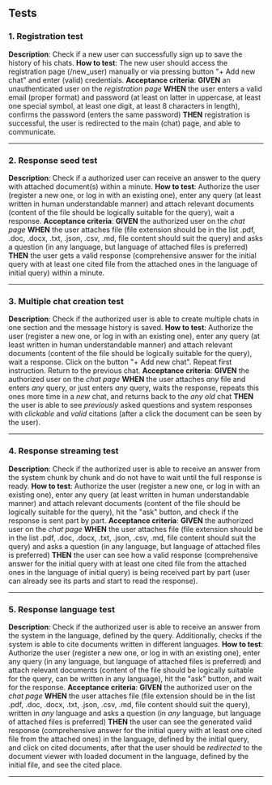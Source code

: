 ## Tests
### 1. Registration test

**Description**: Check if a new user can successfully sign up to save the history of his chats.
**How to test**: The new user should access the registration page (/new_user) manually or via pressing button "+ Add new chat" and enter (valid) credentials.
**Acceptance criteria**:
**GIVEN** an unauthenticated user on the *registration page* **WHEN** the user enters a valid
email (proper format) and password (at least on latter in uppercase, at least one special symbol, at least one digit, at least 8 characters in length), confirms the password (enters the same password) **THEN** registration is successful, the user is redirected to the main (chat) page, and able to communicate.

---

### 2. Response seed test

**Description**: Check if a authorized user can receive an answer to the query with attached document(s) within a minute.
**How to test**: Authorize the user (register a new one, or log in with an existing one), enter any query (at least written in human understandable manner) and attach relevant documents (content of the file should be logically suitable for the query), wait a response.
**Acceptance criteria**:
**GIVEN** the authorized user on the *chat page* **WHEN** the user attaches file (file extension should be in the list .pdf, .doc, .docx, .txt, .json, .csv, .md, file content should suit the query) and asks a
question (in any language, but language of attached files is preferred) **THEN** the user gets a valid response (comprehensive answer for the initial query  with at least one cited file from the attached ones in the language of initial query) within a minute.

---

### 3. Multiple chat creation test

**Description**: Check if the authorized user is able to create multiple chats in one section and the message history is saved.
**How to test**: Authorize the user (register a new one, or log in with an existing one), enter any query (at least written in human understandable manner) and attach relevant documents (content of the file should be logically suitable for the query), wait a response. Click on the button "+ Add new chat". Repeat first instruction. Return to the previous chat.
**Acceptance criteria**:
**GIVEN** the authorized user on the *chat page* **WHEN** the user attaches *any* file and enters *any* query, or just enters *any* query, waits the response, repeats this ones more time in a *new* chat, and returns back to the *any old* chat **THEN** the user is able to see *previously* asked questions and system responses with *clickable* and *valid* citations (after a click the document can be seen by the user).

---

### 4. Response streaming test

**Description**: Check if the authorized user is able to receive an answer from the system chunk by chunk and do not have to wait until the full response is ready.
**How to test**: Authorize the user (register a new one, or log in with an existing one), enter any query (at least written in human understandable manner) and attach relevant documents (content of the file should be logically suitable for the query), hit the "ask" button, and check if the response is sent part by part.
**Acceptance criteria**:
**GIVEN** the authorized user on the *chat page* **WHEN** the user attaches file (file extension should be in the list .pdf, .doc, .docx, .txt, .json, .csv, .md, file content should suit the query) and asks a
question (in any language, but language of attached files is preferred) **THEN** the user can see how a valid response (comprehensive answer for the initial query  with at least one cited file from the attached ones in the language of initial query) is being received part by part (user can already see its parts and start to read the response).

---

### 5. Response language test

**Description**: Check if the authorized user is able to receive an answer from the system in the language, defined by the query. Additionally, checks if the system is able to cite documents written in different languages.
**How to test**: Authorize the user (register a new one, or log in with an existing one), enter any query (in any language, but language of attached files is preferred) and attach relevant documents (content of the file should be logically suitable for the query, can be written in any language), hit the "ask" button, and wait for the response.
**Acceptance criteria**:
**GIVEN** the authorized user on the *chat page* **WHEN** the user attaches file (file extension should be in the list .pdf, .doc, .docx, .txt, .json, .csv, .md, file content should suit the query), written in *any* language and asks a question (in *any* language, but language of attached files is preferred) **THEN** the user can see the generated valid response (comprehensive answer for the initial query with at least one cited file from the attached ones) in the language, defined by the initial query, and click on cited documents, after that the user should be *redirected* to the document viewer with loaded document in the language, defined by the initial file, and see the cited place.

---